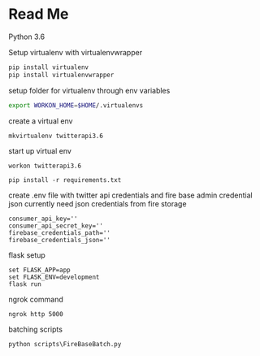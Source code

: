 # Read Me

Python 3.6

Setup virtualenv with virtualenvwrapper

```bash
pip install virtualenv
pip install virtualenvwrapper
```

setup folder for virtualenv through env variables

```bash
export WORKON_HOME=$HOME/.virtualenvs
```

create a virtual env

```bash
mkvirtualenv twitterapi3.6
```

start up virtual env

```#bash
workon twitterapi3.6
```

```#python
pip install -r requirements.txt
```

create .env file with twitter api credentials and fire base admin credential json
currently need json credentials from fire storage

```#bash
consumer_api_key=''
consumer_api_secret_key=''
firebase_credentials_path=''
firebase_credentials_json=''
```

flask setup

```#bash
set FLASK_APP=app
set FLASK_ENV=development
flask run
```

ngrok command

```#bash
ngrok http 5000
```

batching scripts

```#bash
python scripts\FireBaseBatch.py
```
